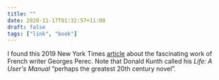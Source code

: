 ```yaml
---
title: ""
date: 2020-11-17T01:32:57+11:00
draft: false
tags: ["link", "book"]
---
```

I found this 2019 New York Times [article](https://www.newyorker.com/books/page-turner/the-absolute-originality-of-georges-perec) about the fascinating work of French writer Georges Perec. Note that Donald Kunth called his _Life: A User's Manual_ “perhaps the greatest 20th century novel”.
